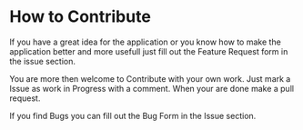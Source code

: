 # How to Contribute 
If you have a great idea for the application or you know how to make the application better 
and more usefull just fill out the Feature Request form in the issue section.

You are more then welcome to Contribute with your own work. 
Just mark a Issue as work in Progress with a comment. When your are done make a pull request. 

If you find Bugs you can fill out the Bug Form in the Issue section. 

